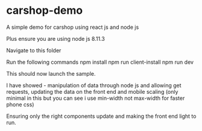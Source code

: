 # carshop-demo

A simple demo for carshop using react js and node js

Plus ensure you are using node js 8.11.3

Navigate to this folder

Run the following commands
npm install
npm run client-install
npm run dev

This should now launch the sample. 

I have showed - manipulation of data through node js and allowing get requests, updating the data on the front end and mobile scaling (only minimal in this but you can see i use min-width not max-width for faster phone css)

Ensuring only the right components update and making the front end light to run. 